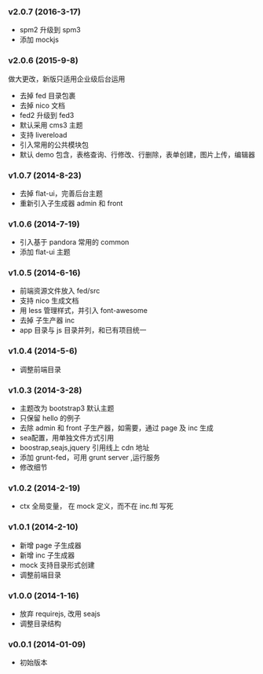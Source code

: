 ### v2.0.7 (2016-3-17)

* spm2 升级到 spm3
* 添加 mockjs

### v2.0.6 (2015-9-8)

做大更改，新版只适用企业级后台运用

* 去掉 fed 目录包裹
* 去掉 nico 文档
* fed2 升级到 fed3
* 默认采用 cms3 主题
* 支持 livereload
* 引入常用的公共模块包
* 默认 demo 包含，表格查询、行修改、行删除，表单创建，图片上传，编辑器

### v1.0.7 (2014-8-23)
* 去掉 flat-ui，完善后台主题
* 重新引入子生成器 admin 和 front

### v1.0.6 (2014-7-19)
* 引入基于 pandora 常用的 common
* 添加 flat-ui 主题

### v1.0.5 (2014-6-16)
* 前端资源文件放入 fed/src
* 支持 nico 生成文档
* 用 less 管理样式，并引入 font-awesome
* 去掉 子生产器 inc
* app 目录与 js 目录并列，和已有项目统一

### v1.0.4 (2014-5-6)
* 调整前端目录

### v1.0.3 (2014-3-28)

* 主题改为 bootstrap3 默认主题
* 只保留 hello 的例子
* 去除 admin 和 front 子生产器，如需要，通过 page 及 inc 生成
* sea配置，用单独文件方式引用
* boostrap,seajs,jquery 引用线上 cdn 地址
* 添加 grunt-fed，可用 grunt server ,运行服务
* 修改细节

### v1.0.2 (2014-2-19)

* ctx 全局变量， 在 mock 定义，而不在 inc.ftl 写死

### v1.0.1 (2014-2-10)

* 新增 page 子生成器
* 新增 inc 子生成器
* mock 支持目录形式创建
* 调整前端目录

### v1.0.0 (2014-1-16)
* 放弃 requirejs, 改用 seajs
* 调整目录结构

### v0.0.1 (2014-01-09)
* 初始版本
